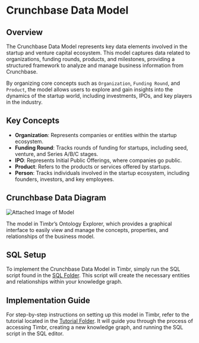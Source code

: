 # Crunchbase Data Model

## Overview
The Crunchbase Data Model represents key data elements involved in the startup and venture capital ecosystem. This model captures data related to organizations, funding rounds, products, and milestones, providing a structured framework to analyze and manage business information from Crunchbase.

By organizing core concepts such as `Organization`, `Funding Round`, and `Product`, the model allows users to explore and gain insights into the dynamics of the startup world, including investments, IPOs, and key players in the industry.

## Key Concepts
- **Organization**: Represents companies or entities within the startup ecosystem.
- **Funding Round**: Tracks rounds of funding for startups, including seed, venture, and Series A/B/C stages.
- **IPO**: Represents Initial Public Offerings, where companies go public.
- **Product**: Refers to the products or services offered by startups.
- **Person**: Tracks individuals involved in the startup ecosystem, including founders, investors, and key employees.

## Crunchbase Data Diagram

![Attached Image of Model](path/to/image.png)

The model in Timbr’s Ontology Explorer, which provides a graphical interface to easily view and manage the concepts, properties, and relationships of the business model.

## SQL Setup
To implement the Crunchbase Data Model in Timbr, simply run the SQL script found in the [SQL Folder](./sql). This script will create the necessary entities and relationships within your knowledge graph.

## Implementation Guide
For step-by-step instructions on setting up this model in Timbr, refer to the tutorial located in the [Tutorial Folder](./tutorial). It will guide you through the process of accessing Timbr, creating a new knowledge graph, and running the SQL script in the SQL editor.
